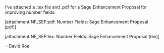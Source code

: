 I've attached a .tex file and .pdf for a Sage Enhancement Proposal for improving number fields.

[attachment:NF_SEP.pdf: Number Fields: Sage Enhancement Proposal (pdf)]

[attachment:NF_SEP.tex: Number Fields: Sage Enhancement Proposal  (tex)]

--David Roe
